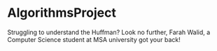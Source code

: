 # AlgorithmsProject
Struggling to understand the Huffman? Look no further, Farah Walid, a Computer Science student at MSA university got your back!
